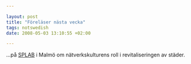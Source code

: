 ```yaml
--- 

layout: post
title: "Föreläser nästa vecka" 
tags: notswedish
date: 2008-05-03 13:10:55 +02:00 

---
```


...på [SPLAB](http://www.malmo.se/spontanlab) i Malmö om nätverkskulturens roll i revitaliseringen av städer. 
